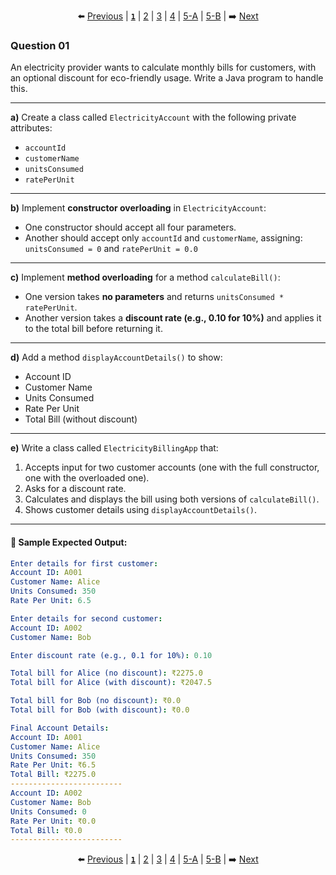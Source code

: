 <div align="center">

⬅️ [Previous](5-B.md) | [**`1`**](1.md) | [2](2.md) | [3](3.md) | [4](4.md) | [5-A](5-A.md) | [5-B](5-B.md) | ➡️ [Next](2.md)

</div>

### Question 01

An electricity provider wants to calculate monthly bills for customers, with an optional discount for eco-friendly usage. Write a Java program to handle this.

---

**a)** Create a class called `ElectricityAccount` with the following private attributes:

* `accountId`
* `customerName`
* `unitsConsumed`
* `ratePerUnit`

---

**b)** Implement **constructor overloading** in `ElectricityAccount`:

* One constructor should accept all four parameters.
* Another should accept only `accountId` and `customerName`, assigning:
  `unitsConsumed = 0` and `ratePerUnit = 0.0`

---

**c)** Implement **method overloading** for a method `calculateBill()`:

* One version takes **no parameters** and returns `unitsConsumed * ratePerUnit`.
* Another version takes a **discount rate (e.g., 0.10 for 10%)** and applies it to the total bill before returning it.

---

**d)** Add a method `displayAccountDetails()` to show:

* Account ID
* Customer Name
* Units Consumed
* Rate Per Unit
* Total Bill (without discount)

---

**e)** Write a class called `ElectricityBillingApp` that:

1. Accepts input for two customer accounts (one with the full constructor, one with the overloaded one).
2. Asks for a discount rate.
3. Calculates and displays the bill using both versions of `calculateBill()`.
4. Shows customer details using `displayAccountDetails()`.

---

#### 🌟 Sample Expected Output:

```yaml
Enter details for first customer:
Account ID: A001
Customer Name: Alice
Units Consumed: 350
Rate Per Unit: 6.5

Enter details for second customer:
Account ID: A002
Customer Name: Bob

Enter discount rate (e.g., 0.1 for 10%): 0.10

Total bill for Alice (no discount): ₹2275.0
Total bill for Alice (with discount): ₹2047.5

Total bill for Bob (no discount): ₹0.0
Total bill for Bob (with discount): ₹0.0

Final Account Details:
Account ID: A001
Customer Name: Alice
Units Consumed: 350
Rate Per Unit: ₹6.5
Total Bill: ₹2275.0
-------------------------
Account ID: A002
Customer Name: Bob
Units Consumed: 0
Rate Per Unit: ₹0.0
Total Bill: ₹0.0
-------------------------
```

<div align="center">

⬅️ [Previous](5-B.md) | [**`1`**](1.md) | [2](2.md) | [3](3.md) | [4](4.md) | [5-A](5-A.md) | [5-B](5-B.md) | ➡️ [Next](2.md)

</div>
